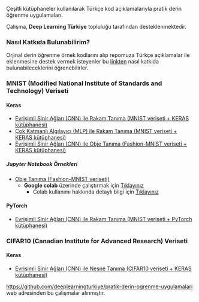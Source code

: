 Çeşitli kütüphaneler kullanılarak Türkçe kod açıklamalarıyla pratik derin öğrenme uygulamaları.

Çalışma, **Deep Learning Türkiye** topluluğu tarafından desteklenmektedir.

### Nasıl Katkıda Bulunabilirim? 
Orjinal derin öğrenme örnek kodlarını alıp repomuza Türkçe açıklamalar ile eklenmesine destek vermek isteyenler bu [linkten](https://github.com/deeplearningturkiye/pratik-derin-ogrenme-uygulamalari/blob/master/Nas%C4%B1lKatk%C4%B1daBulunabilrim.md) nasıl katkıda bulunabileceklerini öğrenebilirler.

### MNIST (Modified National Institute of Standards and Technology) Veriseti

#### Keras
* [Evrişimli Sinir Ağları (CNN) ile Rakam Tanıma (MNIST veriseti + KERAS kütüphanesi)](https://github.com/deeplearningturkiye/pratik-derin-ogrenme-uygulamalari/blob/master/KERAS/rakam_tanima_CNN_MNIST.py)
* [Çok Katmanlı Algılayıcı (MLP) ile Rakam Tanıma (MNIST veriseti + KERAS kütüphanesi)](https://github.com/deeplearningturkiye/pratik-derin-ogrenme-uygulamalari/blob/master/KERAS/rakam_tanima_MLP_MNIST.py)
* [Evrişimli Sinir Ağları (CNN) ile Obje Tanıma (Fashion-MNIST veriseti + KERAS kütüphanesi)](https://github.com/deeplearningturkiye/pratik-derin-ogrenme-uygulamalari/blob/master/KERAS/CNN_Fashion_Mnist.py)

##### Jupyter Notebook Örnekleri
* [Obje Tanıma (Fashion-MNIST veriseti)](https://github.com/deeplearningturkiye/pratik-derin-ogrenme-uygulamalari/blob/master/KERAS/notebooks/CNN_Fashion_Mnist.ipynb)
  - **Google colab** üzerinde çalıştırmak için [Tıklayınız](https://colab.research.google.com/github/deeplearningturkiye/pratik-derin-ogrenme-uygulamalari/blob/master/KERAS/notebooks/CNN_Fashion_Mnist.ipynb)
    - Colab kullanımı hakkında detaylı bilgi için [Tıklayınız](https://medium.com/deep-learning-turkiye/google-colab-ile-%C3%BCcretsiz-gpu-kullan%C4%B1m%C4%B1-30fdb7dd822e)



#### PyTorch
* [Evrişimli Sinir Ağları (CNN) ile Rakam Tanıma (MNIST veriseti + PyTorch kütüphanesi)](https://github.com/deeplearningturkiye/pratik-derin-ogrenme-uygulamalari/blob/master/PyTorch/rakam_tanima_CNN_MNIST.py)

### CIFAR10 (Canadian Institute for Advanced Research) Veriseti

#### Keras
* [Evrişimli Sinir Ağları (CNN) ile Nesne Tanıma (CIFAR10 veriseti + KERAS kütüphanesi)](https://github.com/deeplearningturkiye/pratik-derin-ogrenme-uygulamalari/blob/master/KERAS/nesne_tanima_CNN_CIFAR10.py)

https://github.com/deeplearningturkiye/pratik-derin-ogrenme-uygulamalari web adresinden bu çalışmalar alınmıştır. 
